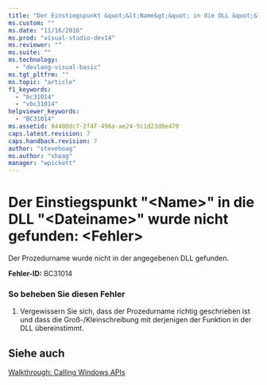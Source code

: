 ```yaml
---
title: "Der Einstiegspunkt &quot;&lt;Name&gt;&quot; in die DLL &quot;&lt;Dateiname&gt;&quot; wurde nicht gefunden: &lt;Fehler&gt; | Microsoft Docs"
ms.custom: ""
ms.date: "11/16/2016"
ms.prod: "visual-studio-dev14"
ms.reviewer: ""
ms.suite: ""
ms.technology: 
  - "devlang-visual-basic"
ms.tgt_pltfrm: ""
ms.topic: "article"
f1_keywords: 
  - "bc31014"
  - "vbc31014"
helpviewer_keywords: 
  - "BC31014"
ms.assetid: 84400dc7-2f4f-496a-ae24-5c1d23d0e470
caps.latest.revision: 7
caps.handback.revision: 7
author: "stevehoag"
ms.author: "shoag"
manager: "wpickett"
---
```

# Der Einstiegspunkt &quot;&lt;Name&gt;&quot; in die DLL &quot;&lt;Dateiname&gt;&quot; wurde nicht gefunden: &lt;Fehler&gt;
Der Prozedurname wurde nicht in der angegebenen DLL gefunden.  
  
 **Fehler\-ID:** BC31014  
  
### So beheben Sie diesen Fehler  
  
1.  Vergewissern Sie sich, dass der Prozedurname richtig geschrieben ist und dass die Groß\-\/Kleinschreibung mit derjenigen der Funktion in der DLL übereinstimmt.  
  
## Siehe auch  
 [Walkthrough: Calling Windows APIs](../../visual-basic/programming-guide/com-interop/walkthrough-calling-windows-apis.md)